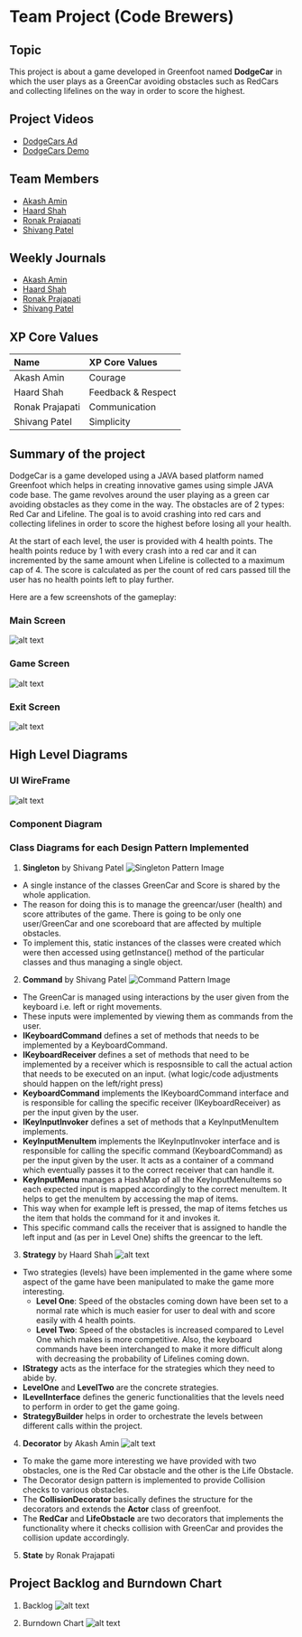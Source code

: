 # Team Project (Code Brewers)

## Topic

This project is about a game developed in Greenfoot named **DodgeCar** in which the user plays as a GreenCar avoiding obstacles such as RedCars and collecting lifelines on the way in order to score the highest.

## Project Videos
* [DodgeCars Ad](https://www.youtube.com/watch?v=-XvKhaJkzIw)
* [DodgeCars Demo](https://www.youtube.com/watch?v=r65_u66P2Ws)
## Team Members

* [Akash Amin](https://github.com/akashamin01)
* [Haard Shah](https://github.com/haard19)
* [Ronak Prajapati](https://github.com/ronak0001)
* [Shivang Patel](https://github.com/shivangpatel24)

## Weekly Journals

* [Akash Amin](https://github.com/nguyensjsu/sp22-202-code-brewers/blob/main/weekly%20journals/Akash%20Amin.md)
* [Haard Shah](https://github.com/nguyensjsu/sp22-202-code-brewers/blob/main/weekly%20journals/Haard%20Shah.md)
* [Ronak Prajapati](https://github.com/nguyensjsu/sp22-202-code-brewers/blob/main/weekly%20journals/Ronak%20Prajapati.md)
* [Shivang Patel](https://github.com/nguyensjsu/sp22-202-code-brewers/blob/main/weekly%20journals/Shivang%20Patel.md)

## XP Core Values

| Name            | XP Core Values      |
| :----           | :----               |  
| Akash Amin      | Courage             |
| Haard Shah      | Feedback & Respect  |
| Ronak Prajapati | Communication       |
| Shivang Patel   | Simplicity          | 

## Summary of the project

DodgeCar is a game developed using a JAVA based platform named Greenfoot which helps in creating innovative games using simple JAVA code base. The game revolves around the user playing as a green car avoiding obstacles as they come in the way. The obstacles are of 2 types: Red Car and Lifeline. The goal is to avoid crashing into red cars and collecting lifelines in order to score the highest before losing all your health.

At the start of each level, the user is provided with 4 health points. The health points reduce by 1 with every crash into a red car and it can incremented by the same amount when Lifeline is collected to a maximum cap of 4. The score is calculated as per the count of red cars passed till the user has no health points left to play further.

Here are a few screenshots of the gameplay:

### Main Screen
![alt text](./images/mainScreen.png?raw=True)

### Game Screen 
![alt text](./images/Level1-2.png?raw=True)

### Exit Screen
![alt text](./images/ExitScreen.png?raw=True)

## High Level Diagrams

### UI WireFrame
![alt text](./images/UI_Wireframe.png?raw=True)

### Component Diagram


### Class Diagrams for each Design Pattern Implemented

1. **Singleton** by Shivang Patel
![Singleton Pattern Image](./images/SingletonDesignPattern.png?raw=True)
- A single instance of the classes GreenCar and Score is shared by the whole application.
- The reason for doing this is to manage the greencar/user (health) and score attributes of the game. There is going to be only one user/GreenCar and one scoreboard that are affected by multiple obstacles.
- To implement this, static instances of the classes were created which were then accessed using getInstance() method of the particular classes and thus managing a single object. 

2. **Command** by Shivang Patel
![Command Pattern Image](./images/CommandDesignPattern.png?raw=True)
- The GreenCar is managed using interactions by the user given from the keyboard i.e. left or right movements.
- These inputs were implemented by viewing them as commands from the user.
- **IKeyboardCommand** defines a set of methods that needs to be implemented by a KeyboardCommand.
- **IKeyboardReceiver** defines a set of methods that need to be implemented by a receiver which is resposnsible to call the actual action that needs to be executed on an input. (what logic/code adjustments should happen on the left/right press)
- **KeyboardCommand** implements the IKeyboardCommand interface and is responsible for calling the specific receiver (IKeyboardReceiver) as per the input given by the user.
- **IKeyInputInvoker** defines a set of methods that a KeyInputMenuItem implements.
- **KeyInputMenuItem** implements the IKeyInputInvoker interface and is responsible for calling the specific command (KeyboardCommand) as per the input given by the user. It acts as a container of a command which eventually passes it to the correct receiver that can handle it.
- **KeyInputMenu** manages a HashMap of all the KeyInputMenuItems so each expected input is mapped accordingly to the correct menuItem. It helps to get the menuItem by accessing the map of items.
- This way when for example left is pressed, the map of items fetches us the item that holds the command for it and invokes it.
- This specific command calls the receiver that is assigned to handle the left input and (as per in Level One) shifts the greencar to the left.

3. **Strategy** by Haard Shah
![alt text](./images/StrategyDesignPattern.png?raw=True)

- Two strategies (levels) have been implemented in the game where some aspect of the game have been manipulated to make the game more interesting.
    - **Level One**: Speed of the obstacles coming down have been set to a normal rate which is much easier for user to deal with and score easily with 4 health points.
    - **Level Two**: Speed of the obstacles is increased compared to Level One which makes is more competitive. Also, the keyboard commands have been interchanged to make it more difficult along with decreasing the probability of Lifelines coming down.
- **IStrategy** acts as the interface for the strategies which they need to abide by.
- **LevelOne** and **LevelTwo** are the concrete strategies.
- **ILevelInterface** defines the generic functionalities that the levels need to perform in order to get the game going.
- **StrategyBuilder** helps in order to orchestrate the levels between different calls within the project.

4. **Decorator** by Akash Amin
![alt text](./images/DecoratorDesignPattern.png?raw=True)

- To make the game more interesting we have provided with two obstacles, one is the Red Car obstacle and the other is the Life Obstacle.
- The Decorator design pattern is implemented to provide Collision checks to various obstacles.
- The **CollisionDecorator** basically defines the structure for the decorators and extends the **Actor** class of greenfoot.
- The **RedCar** and **LifeObstacle** are two decorators that implements the functionality where it checks collision with GreenCar and provides the collision update accordingly.

5. **State** by Ronak Prajapati

## Project Backlog and Burndown Chart
1. Backlog
![alt text](./images/SprintTaskSheet.png?raw=True)

2. Burndown Chart
![alt text](./images/BurndownChart.png?raw=True)